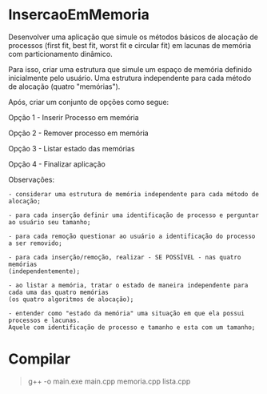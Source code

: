 # InsercaoEmMemoria

Desenvolver uma aplicação que simule os métodos básicos de alocação de processos (first fit, best fit, worst fit e circular fit) em lacunas de memória com particionamento dinâmico.

Para isso, criar uma estrutura que simule um espaço de memória definido inicialmente pelo usuário. Uma estrutura independente para cada método de alocação (quatro "memórias").

Após, criar um conjunto de opções como segue:

Opção 1 - Inserir Processo em memória

Opção 2 - Remover processo em memória

Opção 3 - Listar estado das memórias

Opção 4 - Finalizar aplicação

Observações:

	- considerar uma estrutura de memória independente para cada método de alocação;

	- para cada inserção definir uma identificação de processo e perguntar ao usuário seu tamanho;

	- para cada remoção questionar ao usuário a identificação do processo a ser removido;

	- para cada inserção/remoção, realizar - SE POSSÍVEL - nas quatro memórias 
	(independentemente);

	- ao listar a memória, tratar o estado de maneira independente para cada uma das quatro memórias 
	(os quatro algoritmos de alocação);

	- entender como "estado da memória" uma situação em que ela possui processos e lacunas. 
	Aquele com identificação de processo e tamanho e esta com um tamanho;
	

# Compilar

>g++ -o main.exe main.cpp  memoria.cpp lista.cpp
